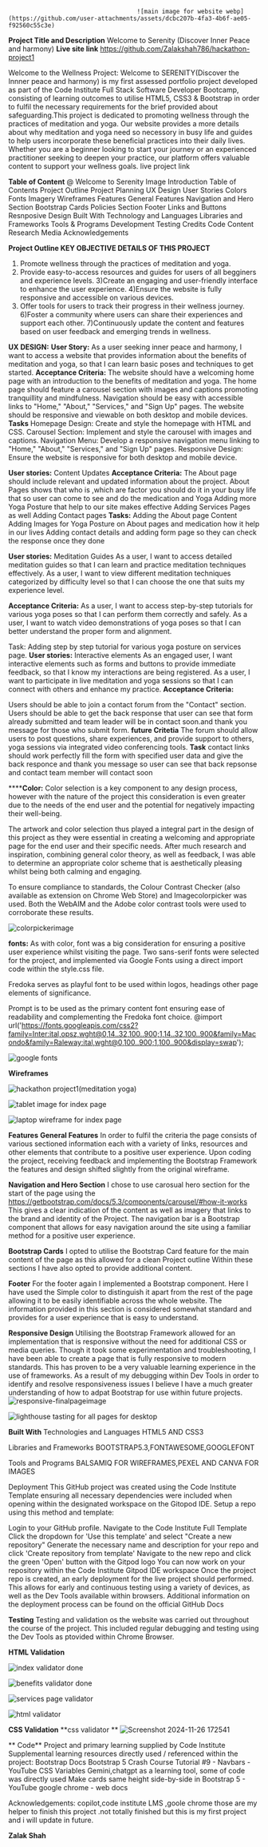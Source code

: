 

                                        ![main image for website webp](https://github.com/user-attachments/assets/dcbc207b-4fa3-4b6f-ae05-f92560c55c3e)

**Project Title and Description**
 Welcome to Serenity (Discover Inner Peace and harmony)
 **Live site link**
https://github.com/Zalakshah786/hackathon-project1

Welcome to the Wellness Project: Welcome to SERENITY(Discover the Innner peace and harmony) is my first assessed portfolio project developed as part of the Code Institute Full Stack Software Developer Bootcamp, consisting of learning outcomes to utilise HTML5, CSS3 & Bootstrap in order to fulfil the necessary requirements for the brief provided about safeguarding.This project is dedicated to promoting wellness through the practices of meditation and yoga. Our website provides a more details about why meditation and yoga need so necessory in busy life and  guides to help users incorporate these beneficial practices into their daily lives. Whether you are a beginner looking to start your journey or an experienced practitioner seeking to deepen your practice, our platform offers valuable content to support your wellness goals.
live project link 

**Table of Content**
@ Welcome to Serenity Image 
Introduction
Table of Contents
Project Outline
Project Planning
UX Design
User Stories
Colors
Fonts
Imagery
Wireframes
Features
General Features
Navigation and Hero Section
Bootstrap Cards
Policies Section
Footer
Links and Buttons
Resnposive Design
Built With
Technology and Languages
Libraries and Frameworks
Tools & Programs
Development
Testing
Credits
Code
Content Research
Media
Acknowledgements
 
 **Project Outline KEY OBJECTIVE DETAILS OF THIS PROJECT**

   1) Promote wellness through the practices of meditation and yoga.
   2) Provide easy-to-access resources and guides for users of all begginers and experience levels.
   3)Create an engaging and user-friendly interface to enhance the user experience.
   4)Ensure the website is fully responsive and accessible on various devices.
   5) Offer tools for users to track their progress in their wellness journey.
   6)Foster a community where users can share their experiences and support each other.
   7)Continuously update the content and features based on user feedback and emerging trends in wellness.

**UX DESIGN:**
**User Story:**
As a user seeking inner peace and harmony, I want to access a website that provides information about the benefits of meditation and yoga, so that I can learn basic poses and techniques to get started.
**Acceptance Criteria:**
The website should have a welcoming home page with an introduction to the benefits of meditation and yoga.
The home page should feature a carousel section with images and captions promoting tranquillity and mindfulness.
Navigation should be easy with accessible links to "Home," "About," "Services," and "Sign Up" pages.
The website should be responsive and viewable on both desktop and mobile devices.
**Tasks**
Homepage Design: Create and style the homepage with HTML and CSS.
Carousel Section: Implement and style the carousel with images and captions.
Navigation Menu: Develop a responsive navigation menu linking to "Home," "About," "Services," and "Sign Up" pages.
Responsive Design: Ensure the website is responsive for both desktop and mobile device. 


**User stories:**
Content Updates
**Acceptance Criteria:**
The About page should include relevant and updated information about the project.
About Pages shows that who is ,which are factor you should do it in your busy life that so user can come to see and do the medication and Yoga
Adding more Yoga Posture that help to our site makes effective
Adding Services Pages as well
Adding Contact pages
**Tasks:**
Adding the About page Content
Adding Images for Yoga Posture on About pages and medication how it help in our lives
Adding contact details and adding form page so they can check the response once they done

**User stories:**
Meditation Guides
As a user, I want to access detailed meditation guides so that I can learn and practice meditation techniques effectively.
As a user, I want to view different meditation techniques categorized by difficulty level so that I can choose the one that suits my experience level.

**Acceptance Criteria:**
As a user, I want to access step-by-step tutorials for various yoga poses so that I can perform them correctly and safely.
As a user, I want to watch video demonstrations of yoga poses so that I can better understand the proper form and alignment.
                                                                              
Task:
Adding step by step tutorial for various yoga posture on services page.
**User stories:**
Interactive elements
As an engaged user, I want interactive elements such as forms and buttons to provide immediate feedback, so that I know my interactions are being registered.
As a user, I want to participate in live meditation and yoga sessions so that I can connect with others and enhance my practice.
**Acceptance Criteria:**

Users should be able to join a contact forum from the "Contact" section.
Users should be able to get the back response that user can see that form already submitted and team leader will be in contact soon.and thank you message for those who submit form.
**future  Critetia**
The forum should allow users to post questions, share experiences, and provide support to others, yoga sessions via integrated video conferencing tools.
**Task**
contact links should work perfectly 
fill the form with specified user data and give the back responce and thank you message so user can see that back repsonse and contact team member will contact soon 


******Color:**
Color selection is a key component to any design process, however with the nature of the project this consideration is even greater due to the needs of the end user and the potential for negatively impacting their well-being.

The artwork and color selection thus played a integral part in the design of this project as they were essential in creating a welcoming and appropriate page for the end user and their specific needs. After much research and inspiration, combining general color theory, as well as feedback, I was able to determine an appropriate color scheme that is aesthetically pleasing whilst being both calming and engaging.

To ensure compliance to standards, the Colour Contrast Checker (also available as extension on Chrome Web Store)  and Imagecolorpicker was used.
Both the WebAIM and the Adobe color contrast tools were used to corroborate these results.


![colorpickerimage](https://github.com/user-attachments/assets/9940f687-fc3a-4c90-8139-81fd31fa8089)

**fonts:**
As with color, font was a big consideration for ensuring a positive user experience whilst visiting the page.
Two sans-serif fonts were selected for the project, and implemented via Google Fonts using a direct import code within the style.css file.

Fredoka serves as playful font to be used within logos, headings other page elements of significance.

Prompt is to be used as the primary content font ensuring ease of readability and complementing the Fredoka font choice.
@import url('https://fonts.googleapis.com/css2?family=Inter:ital,opsz,wght@0,14..32,100..900;1,14..32,100..900&family=Macondo&family=Raleway:ital,wght@0,100..900;1,100..900&display=swap');

![google fonts](https://github.com/user-attachments/assets/38ec37fd-0f65-4ee3-80bc-137521cd091d)

**Wireframes**

![hackathon project1(meditation   yoga)](https://github.com/user-attachments/assets/d816c5bf-6e77-4278-8afa-bbb365b3944d)





![tablet image for index page](https://github.com/user-attachments/assets/567d9b48-b875-429a-8a51-2d3805444219)




![laptop wireframe for index page](https://github.com/user-attachments/assets/61725ccd-383b-4f37-b18c-504310159bb1)





**Features**
**General Features**
In order to fulfil the criteria the page consists of various sectioned information each with a variety of links, resources and other elements that contribute to a positive user experience.
Upon coding the project, receiving feedback and implementing the Bootstrap Framework the features and design shifted slightly from the original wireframe.


**Navigation and Hero Section**
I chose to use carosual hero section for the start of the page using the https://getbootstrap.com/docs/5.3/components/carousel/#how-it-works
This gives a clear indication of the content as well as imagery that links to the brand and identity of the Project.
The navigation bar is a Bootstrap component that allows for easy navigation around the site using a familiar method for a positive user experience.

**Bootstrap Cards**
I opted to utilise the Bootstrap Card feature for the main content of the page as this allowed for a clean Project outline
Within these sections I have also opted to provide additional content.

**Footer**
For the footer again I implemented a Bootstrap component.
Here I have used the Simple color to  distinguish it apart from the rest of the page allowing it to be easily identifiable across the whole website.
The information provided in this section is considered somewhat standard and provides for a user experience that is easy to understand.

**Responsive Design**
Utilising the Bootstrap Framework allowed for an implementation that is responsive without the need for additional CSS or media queries.
Though it took some experimentation and troubleshooting, I have been able to create a page that is fully responsive to modern standards.
This has proven to be a very valuable learning experience in the use of frameworks. As a result of my debugging within Dev Tools in order to identify and resolve responsiveness issues I believe I have a much greater understanding of how to adpat Bootstrap for use within future projects.
![responsive-finalpageimage](https://github.com/user-attachments/assets/4a1f9ab4-1e53-4135-891e-757c79611063)

![lighthouse tasting for all pages for desktop](https://github.com/user-attachments/assets/5d481f68-96d6-4132-ab8e-6aaaca3d36c3)




**Built With**
Technologies and Languages
HTML5 AND CSS3

Libraries and Frameworks
BOOTSTRAP5.3,FONTAWESOME,GOOGLEFONT

Tools and Programs
BALSAMIQ FOR WIREFRAMES,PEXEL AND CANVA FOR IMAGES

Deployment
This GitHub project was created using the Code Institute Template ensuring all necessary dependencies were included when opening within the designated workspace on the Gitopod IDE.
Setup a repo using this method and template:

Login to your GitHub profile.
Navigate to the Code Institute Full Template
Click the dropdown for 'Use this template' and select "Create a new repository"
Generate the necessary name and description for your repo and click 'Create repository from template'
Navigate to the new repo and click the green 'Open' button with the Gitpod logo
You can now work on your repository within the Code Institute Gitpod IDE workspace
Once the project repo is created, an early deployment for the live project should performed.
This allows for early and continuous testing using a variety of devices, as well as the Dev Tools available within browsers.
Additional information on the deployment process can be found on the official GitHub Docs

**Testing**
Testing and validation os the website was carried out throughout the course of the project.
This included regular debugging and testing using the Dev Tools as ptovided within Chrome Browser.

**HTML Validation**



![index validator done](https://github.com/user-attachments/assets/80512e1e-3065-410b-b468-862b9c3ae422)




![benefits validator done](https://github.com/user-attachments/assets/5bfa140b-a83f-4e7c-a0e8-d12b76f3b571)




![services page validator](https://github.com/user-attachments/assets/5fc36cb6-0391-46a0-a3e2-cf2379609f6c)


![html validator](https://github.com/user-attachments/assets/7e9c4fc0-fe2f-406f-88f4-f6222bcefc63)

**CSS Validation**
**css validator **
![Screenshot 2024-11-26 172541](https://github.com/user-attachments/assets/d21b7fb7-d4c0-498a-a31d-428202498a18)


** Code**
Project and primary learning supplied by Code Institute
Supplemental learning resources directly used / referenced within the project:
Bootstrap Docs
Bootstrap 5 Crash Course Tutorial #9 - Navbars - YouTube
CSS Variables 
Gemini,chatgpt as a learning tool, some of code was directly used
Make cards same height side-by-side in Bootstrap 5 - YouTube
google chrome -  web docs 

Acknowledgements:
copilot,code institute LMS ,goole chrome those are my helper to finish this project .not totally finished but this is my first project and i will update in future.

**Zalak Shah**

